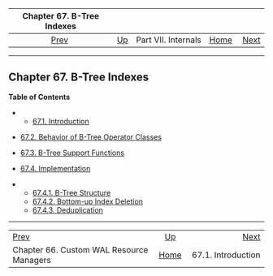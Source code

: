 <!--?xml version="1.0" encoding="UTF-8" standalone="no"?-->

|                      Chapter 67. B-Tree Indexes                      |                                            |                     |                                                       |                                                |
| :------------------------------------------------------------------: | :----------------------------------------- | :-----------------: | ----------------------------------------------------: | ---------------------------------------------: |
| [Prev](custom-rmgr.html "Chapter 66. Custom WAL Resource Managers")  | [Up](internals.html "Part VII. Internals") | Part VII. Internals | [Home](index.html "PostgreSQL 17devel Documentation") |  [Next](btree-intro.html "67.1. Introduction") |

***

## Chapter 67. B-Tree Indexes

**Table of Contents**

  * *   [67.1. Introduction](btree-intro.html)
  * [67.2. Behavior of B-Tree Operator Classes](btree-behavior.html)
  * [67.3. B-Tree Support Functions](btree-support-funcs.html)
  * [67.4. Implementation](btree-implementation.html)

    <!---->

  * *   [67.4.1. B-Tree Structure](btree-implementation.html#BTREE-STRUCTURE)
    * [67.4.2. Bottom-up Index Deletion](btree-implementation.html#BTREE-DELETION)
    * [67.4.3. Deduplication](btree-implementation.html#BTREE-DEDUPLICATION)

***

|                                                                      |                                                       |                                                |
| :------------------------------------------------------------------- | :---------------------------------------------------: | ---------------------------------------------: |
| [Prev](custom-rmgr.html "Chapter 66. Custom WAL Resource Managers")  |       [Up](internals.html "Part VII. Internals")      |  [Next](btree-intro.html "67.1. Introduction") |
| Chapter 66. Custom WAL Resource Managers                             | [Home](index.html "PostgreSQL 17devel Documentation") |                             67.1. Introduction |
